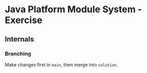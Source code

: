 # Java Platform Module System - Exercise

## Internals

### Branching

Make changes first in `main`, then merge into `solution`.